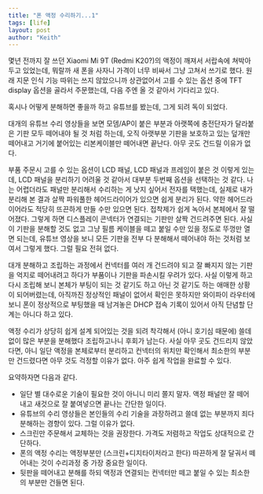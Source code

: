 ```yaml
---
title: "폰 액정 수리하기...1"
tags: [life]
layout: post
author: "Keith"
---
```


몇년 전까지 잘 쓰던 Xiaomi Mi 9T (Redmi K20?)의 액정이 깨져서 서랍속에 쳐박아두고 있었는데, 뭐랄까 새 폰을 사자니 가격이 너무 비싸서 그냥 고쳐서 쓰기로 했다. 원래 지문 인식 기능 따위는 쓰지 않았으니까 상관없어서 고를 수 있는 옵션 중에 TFT display 옵션을 골라서 주문했는데, 다음 주엔 올 것 같아서 기다리고 있다. 

혹시나 어떻게 분해하면 좋을까 하고 유튜브를 봤는데, 그게 되려 독이 되었다. 

대개의 유튜브 수리 영상들을 보면 모뎀/AP이 붙은 부분과 아랫쪽에 충전단자가 달라붙은 기판 모두 떼어내야 될 것 처럼 하는데, 오직 아랫부분 기판을 보호하고 있는 덮개만 떼어내고 거기에 붙어있는 리본케이블만 떼어내면 끝난다. 아무 곳도 건드릴 이유가 없다. 

부품 주문시 고를 수 있는 옵션이 LCD 패널, LCD 패널과 프레임이 붙은 것 이렇게 있는데, LCD 패널을 분리하기 어려울 것 같아서 대부분 두번째 옵션을 선택하는 것 같다. 나는 어렵더라도 패널만 분리해서 수리하는 게 낫지 싶어서 전자를 택했는데, 실제로 내가 분리해 본 결과 살짝 파워풀한 헤어드라이어가 있으면 쉽게 분리가 된다. 약한 헤어드라이어라도 적당히 뜨끈하게 만들 수만 있으면 된다. 접착제가 쉽게 녹아서 본체에서 잘 떨어졌다. 그렇게 하면 디스플레이 콘넥터가 연결되는 기판만 살짝 건드려주면 된다. 사실 이 기판을 분해할 것도 없고 그냥 필름 케이블을 떼고 붙일 수만 있을 정도로 뚜껑만 열면 되는데, 유튜브 영상을 보니 모든 기판을 전부 다 분해해서 떼어내야 하는 것처럼 보여서 그렇게 했다. 그럴 필요 전혀 없다.

대개 분해하고 조립하는 과정에서 컨넥터를 여러 개 건드려야 되고 잘 빠지지 않는 기판을 억지로 떼어내려고 하다가 부품이나 기판을 파손시킬 우려가 있다. 사실 이렇게 하고 다시 조립해 보니 본체가 부팅이 되는 것 같기도 하고 아닌 것 같기도 하는 애매한 상황이 되어버렸는데, 아직까진 정상적인 패널이 없어서 확인은 못하지만 와이파이 라우터에 보니 폰이 정상적으로 부팅했을 때 남겨놓은 DHCP 접속 기록이 있어서 아직 단념할 단계는 아니다 하고 있다.

액정 수리가 상당히 쉽게 설계 되어있는 것을 되려 착각해서 (아니 호기심 때문에) 쓸데없이 많은 부분을 분해했다 조립하고나니 후회가 남는다. 사실 아무 곳도 건드리지 않았다면, 아니 일단 액정을 본체로부터 분리하고 컨넥터의 위치만 확인해서 최소한의 부분만 건드렸다면 아무 것도 걱정할 이유가 없다. 아주 쉽게 작업을 완료할 수 있다. 

요약하자면 다음과 같다.
- 일단 별 대수로운 기술이 필요한 것이 아니니 미리 쫄지 말자. 액정 패널만 잘 떼어내고 새것으로 잘 붙여넣으면 끝나는 간단한 일이다.
- 유튜브의 수리 영상들은 본인들의 수리 기술을 과장하려고 쓸데 없는 부분까지 죄다 분해하는 경향이 있다. 그럴 이유가 없다.
- 스크린만 주문해서 교체하는 것을 권장한다. 가격도 저렴하고 작업도 상대적으로 간단하다.
- 폰의 액정 수리는 액정부분만 (스크린+디지타이저라고 한다) 따끈하게 잘 달궈서 떼어내는 것이 수리과정 중 가장 중요한 일이다.
- 뒷판을 떼어내고 분해를 하되 액정과 연결되는 컨넥터만 떼고 붙일 수 있는 최소한의 부분만 건들면 된다.
